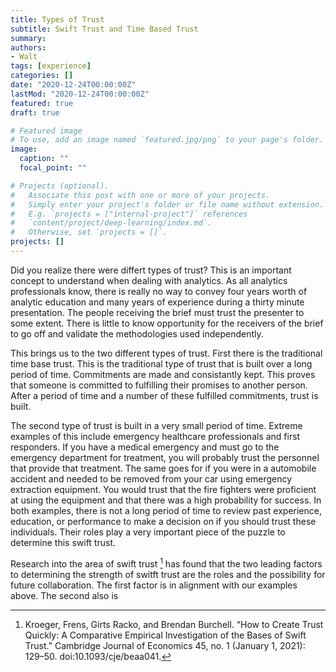 ```yaml
---
title: Types of Trust
subtitle: Swift Trust and Time Based Trust
summary: 
authors:
- Walt
tags: [experience]
categories: []
date: "2020-12-24T00:00:00Z"
lastMod: "2020-12-24T00:00:00Z"
featured: true
draft: true

# Featured image
# To use, add an image named `featured.jpg/png` to your page's folder. 
image:
  caption: ""
  focal_point: ""

# Projects (optional).
#   Associate this post with one or more of your projects.
#   Simply enter your project's folder or file name without extension.
#   E.g. `projects = ["internal-project"]` references 
#   `content/project/deep-learning/index.md`.
#   Otherwise, set `projects = []`.
projects: []
---
```


Did you realize there were differt types of trust? This is an important concept to understand when dealing with analytics. As all analytics professionals know, there is really no way to convey four years worth of analytic education and many years of experience during a thirty minute presentation. The people receiving the brief must trust the presenter to some extent. There is little to know opportunity for the receivers of the brief to go off and validate the methodologies used independently.

This brings us to the two different types of trust. First there is the traditional time base trust. This is the traditional type of trust that is built over a long period of time. Commitments are made and consistantly kept. This proves that someone is committed to fulfilling their promises to another person. After a period of time and a number of these fulfilled commitments, trust is built.

The second type of trust is built in a very small period of time. Extreme examples of this include emergency healthcare professionals and first responders. If you have a medical emergency and must go to the emergency department for treatment, you will probably trust the personnel that provide that treatment. The same goes for if you were in a automobile accident and needed to be removed from your car using emergency extraction equipment. You would trust that the fire fighters were proficient at using the equipment and that there was a high probability for success. In both examples, there is not a long period of time to review past experience, education, or performance to make a decision on if you should trust these individuals. Their roles play a very important piece of the puzzle to determine this swift trust.

Research into the area of swift trust [^1] has found that the two leading factors to determining the strength of switft trust are the roles and the possibility for future collaboration. The first factor is in alignment with our examples above. The second also is 

[^1]: Kroeger, Frens, Girts Racko, and Brendan Burchell. “How to Create Trust Quickly: A Comparative Empirical Investigation of the Bases of Swift Trust.” Cambridge Journal of Economics 45, no. 1 (January 1, 2021): 129–50. doi:10.1093/cje/beaa041.

